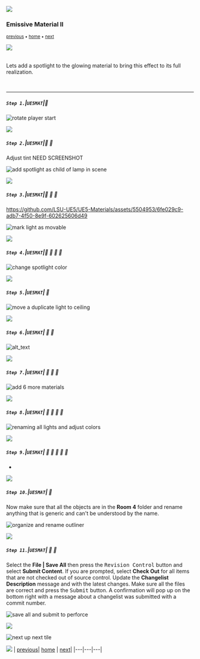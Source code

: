 ![](../images/line3.png)

### Emissive Material II

<sub>[previous](../illumination/README.md#user-content-emissive-material) • [home](../README.md#user-content-ue5-intro-to-materials) • [next](../two-sided/README.md#user-content-two-sided-material)</sub>

![](../images/line3.png)

<img src="https://via.placeholder.com/1000x4/45D7CA/45D7CA" alt="drawing" height="4px"/>

Lets add a spotlight to the glowing material to bring this effect to its full realization.

<br>

---

##### `Step 1.`\|`UE5MAT`|:small_blue_diamond:


![rotate player start](images/emissiveTint.png)


![](../images/line2.png)

##### `Step 2.`\|`UE5MAT`|:small_blue_diamond: :small_blue_diamond: 

Adjust tint NEED SCREENSHOT

![add spotlight as child of lamp in scene](images/.png)


![](../images/line2.png)

##### `Step 3.`\|`UE5MAT`|:small_blue_diamond: :small_blue_diamond: :small_blue_diamond:



https://github.com/LSU-UE5/UE5-Materials/assets/5504953/6fe029c9-adb7-4f50-8e9f-602625606d49


![mark light as movable](images/.png)

![](../images/line2.png)

##### `Step 4.`\|`UE5MAT`|:small_blue_diamond: :small_blue_diamond: :small_blue_diamond: :small_blue_diamond:

![change spotlight color](images/.png)

![](../images/line2.png)

##### `Step 5.`\|`UE5MAT`| :small_orange_diamond:


![move a duplicate light to ceiling](images/.png)

![](../images/line2.png)

##### `Step 6.`\|`UE5MAT`| :small_orange_diamond: :small_blue_diamond:


![alt_text](images/.png)

![](../images/line2.png)

##### `Step 7.`\|`UE5MAT`| :small_orange_diamond: :small_blue_diamond: :small_blue_diamond:


![add 6 more materials](images/.png)

![](../images/line2.png)

##### `Step 8.`\|`UE5MAT`| :small_orange_diamond: :small_blue_diamond: :small_blue_diamond: :small_blue_diamond:

![renaming all lights and adjust colors](images/.png)

![](../images/line2.png)

##### `Step 9.`\|`UE5MAT`| :small_orange_diamond: :small_blue_diamond: :small_blue_diamond: :small_blue_diamond: :small_blue_diamond:

*
![](../images/line2.png)

##### `Step 10.`\|`UE5MAT`| :large_blue_diamond:

Now make sure that all the objects are in the **Room 4** folder and rename anything that is generic and can't be understood by the name.

![organize and rename outliner](images/organizeAndRenameOutliner.png)

![](../images/line2.png)

##### `Step 11.`\|`UE5MAT`| :large_blue_diamond: :small_blue_diamond: 

Select the **File | Save All** then press the <kbd>Revision Control</kbd> button and select **Submit Content**.  If you are prompted, select **Check Out** for all items that are not checked out of source control. Update the **Changelist Description** message and with the latest changes. Make sure all the files are correct and press the <kbd>Submit</kbd> button. A confirmation will pop up on the bottom right with a message about a changelist was submitted with a commit number.

![save all and submit to perforce](images/submitP4.png)

![](../images/line.png)

<!-- <img src="https://via.placeholder.com/1000x100/45D7CA/000000/?text=Next Up - Two Sided Material"> -->
![next up next tile](images/banner.png)

![](../images/line.png)
| [previous](../illumination/README.md#user-content-emissive-material)| [home](../README.md#user-content-ue5-intro-to-materials) | [next](../two-sided/README.md#user-content-two-sided-material)|
|---|---|---|
